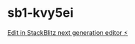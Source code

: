 # sb1-kvy5ei

[Edit in StackBlitz next generation editor ⚡️](https://stackblitz.com/~/github.com/yamin-cires/sb1-kvy5ei)